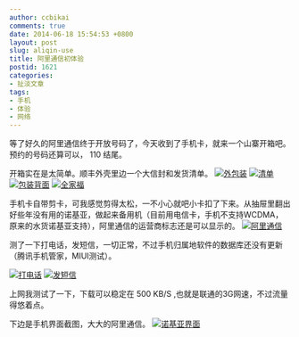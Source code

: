 ```yaml
---
author: ccbikai
comments: true
date: 2014-06-18 15:54:53 +0800
layout: post
slug: aliqin-use
title: 阿里通信初体验
postid: 1621
categories:
- 扯淡文章
tags:
- 手机
- 体验
- 网络
---
```

等了好久的阿里通信终于开放号码了，今天收到了手机卡，就来一个山寨开箱吧。预约的号码还算可以， 110 结尾。

<!-- more -->
开箱实在是太简单。顺丰外壳里边一个大信封和发货清单。
[![外包装](http://ww4.sinaimg.cn/bmiddle/6257acd7jw1ehi81mfmnzj20hs0hs76f.jpg)](http://ww4.sinaimg.cn/large/6257acd7jw1ehi81mfmnzj20hs0hs76f.jpg)
[![清单](http://ww1.sinaimg.cn/bmiddle/6257acd7gw1ehiap103pkj21kw16o4l3.jpg)](http://ww1.sinaimg.cn/large/6257acd7gw1ehiap103pkj21kw16o4l3.jpg)
[![包装背面](http://ww2.sinaimg.cn/bmiddle/6257acd7gw1ehiarx9u5lj21i016otny.jpg)](http://ww2.sinaimg.cn/large/6257acd7gw1ehiarx9u5lj21i016otny.jpg)
[![全家福](http://ww1.sinaimg.cn/bmiddle/6257acd7gw1ehiasrfh77j21kw16oty6.jpg)](http://ww1.sinaimg.cn/large/6257acd7gw1ehiasrfh77j21kw16oty6.jpg)

手机卡自带剪卡，可我感觉剪得太松，一不小心就吧小卡扣了下来。从抽屉里翻出好些年没有用的诺基亚，做起来备用机（目前用电信卡，手机不支持WCDMA，原来的水货诺基亚支持），阿里通信的运营商标志还是可以显示的。
[![阿里通信](http://ww1.sinaimg.cn/bmiddle/6257acd7jw1ehi8jcnzlyj20hs0hsmzo.jpg)](http://ww1.sinaimg.cn/large/6257acd7jw1ehi8jcnzlyj20hs0hsmzo.jpg)

测了一下打电话，发短信，一切正常，不过手机归属地软件的数据库还没有更新（腾讯手机管家，MIUI测试）。

[![打电话](http://ww1.sinaimg.cn/bmiddle/6257acd7gw1ehibfvbivqj20f00qo0ug.jpg)](http://ww1.sinaimg.cn/large/6257acd7gw1ehibfvbivqj20f00qo0ug.jpg)
[![发短信](http://ww4.sinaimg.cn/bmiddle/6257acd7gw1ehibfx5w1uj20f00qot9z.jpg)](http://ww4.sinaimg.cn/large/6257acd7gw1ehibfx5w1uj20f00qot9z.jpg)

上网我测试了一下，下载可以稳定在 500 KB/S ,也就是联通的3G网速，不过流量得悠着点。

下边是手机界面截图，大大的阿里通信。
[![诺基亚界面](http://ww2.sinaimg.cn/bmiddle/6257acd7gw1ehibccx13mj20a00hstcg.jpg)](http://ww2.sinaimg.cn/large/6257acd7gw1ehibccx13mj20a00hstcg.jpg)
